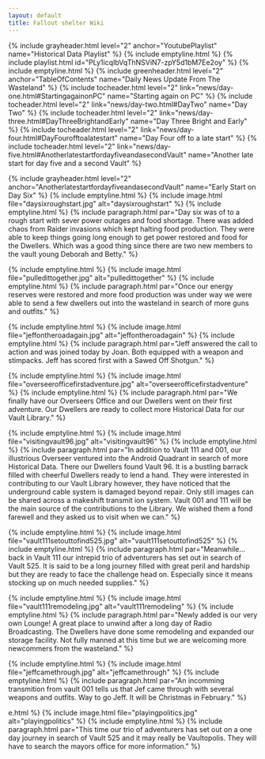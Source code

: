 ```yaml
---
layout: default
title: Fallout shelter Wiki
---
```

{% include grayheader.html level="2" anchor="YoutubePlaylist" name="Historical Data Playlist" %}
{% include emptyline.html %}
{% include playlist.html id="PLy1icqIbVqThNSViN7-zpY5d1bM7Ee2oy" %}
{% include emptyline.html %}
{% include greenheader.html level="2" anchor="TableOfContents" name="Daily News Update From The Wasteland" %}
{% include tocheader.html level="2" link="news/day-one.html#StartingagainonPC" name="Starting again on PC" %}
{% include tocheader.html level="2" link="news/day-two.html#DayTwo" name="Day Two" %}
{% include tocheader.html level="2" link="news/day-three.html#DayThreeBrightandEarly" name="Day Three Bright and Early" %}
{% include tocheader.html level="2" link="news/day-four.html#DayFourofftoalatestart" name="Day Four off to a late start" %}
{% include tocheader.html level="2" link="news/day-five.html#AnotherlatestartfordayfiveandasecondVault" name="Another late start for day five and a second Vault" %}

{% include grayheader.html level="2" anchor="AnotherlatestartfordayfiveandasecondVault" name="Early Start on Day Six" %}
{% include emptyline.html %}
{% include image.html file="daysixroughstart.jpg" alt="daysixroughstart" %}
{% include emptyline.html %}
{% include paragraph.html par="Day six was of to a rough start with sever power outages and food shortage. There was added chaos from Raider invasions which kept halting food production. They were able to keep things going long enough to get power restored and food for the Dwellers. Which was a good thing since there are two new members to the vault young Deborah and Betty." %}

{% include emptyline.html %}
{% include image.html file="pulledittogether.jpg" alt="pulledittogether" %}
{% include emptyline.html %}
{% include paragraph.html par="Once our energy reserves were restored and more food production was under way we were able to send a few dwellers out into the wasteland in search of more guns and outfits." %}

{% include emptyline.html %}
{% include image.html file="jeffontheroadagain.jpg" alt="jeffontheroadagain" %}
{% include emptyline.html %}
{% include paragraph.html par="Jeff answered the call to action and was joined today by Joan. Both equipped with a weapon and stimpacks. Jeff has scored first with a Sawed Off Shotgun." %}

{% include emptyline.html %}
{% include image.html file="overseerofficefirstadventure.jpg" alt="overseerofficefirstadventure" %}
{% include emptyline.html %}
{% include paragraph.html par="We finally have our Overseers Office and our Dwellers went on their first adventure. Our Dwellers are ready to collect more Historical Data for our Vault Library." %}

{% include emptyline.html %}
{% include image.html file="visitingvault96.jpg" alt="visitingvault96" %}
{% include emptyline.html %}
{% include paragraph.html par="In addition to Vault 111 and 001, our illustrious Overseer ventured into the Android Quadrant in search of more Historical Data. There our Dwellers found Vault 96. It is a bustling barrack filled with cheerful Dwellers ready to lend a hand. They were interested in contributing to our Vault Library however, they have noticed that the underground cable system is damaged beyond repair. Only still images can be shared across a makeshift transmit ion system. Vault 001 and 111 will be the main source of the contributions to the Library. We wished them a fond farewell and they asked us to visit when we can." %}

{% include emptyline.html %}
{% include image.html file="vault111setouttofind525.jpg" alt="vault111setouttofind525" %}
{% include emptyline.html %}
{% include paragraph.html par="Meanwhile... back in Vault 111 our intrepid trio of adventurers has set out in search of Vault 525. It is said to be a long journey filled with great peril and hardship but they are ready to face the challenge head on. Especially since it means stocking up on much needed supplies." %}

{% include emptyline.html %}
{% include image.html file="vault111remodeling.jpg" alt="vault111remodeling" %}
{% include emptyline.html %}
{% include paragraph.html par="Newly added is our very own Lounge! A great place to unwind after a long day of Radio Broadcasting. The Dwellers have done some remodeling and expanded our storage facility. Not fully manned at this time but we are welcoming more newcommers from the wasteland." %}

{% include emptyline.html %}
{% include image.html file="jeffcamethrough.jpg" alt="jeffcamethrough" %}
{% include emptyline.html %}
{% include paragraph.html par="An incomming transmition from vault 001 tells us that Jef came through with several weapons and outfits. Way to go Jeff. It will be Christmas in February." %}

e.html %}
{% include image.html file="playingpolitics.jpg" alt="playingpolitics" %}
{% include emptyline.html %}
{% include paragraph.html par="This time our trio of adventurers has set out on a one day journey in search of Vault 525 and it may really be Vaultopolis. They will have to search the mayors office for more information." %}
